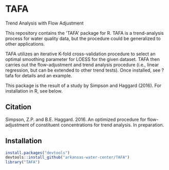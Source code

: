 # TAFA
Trend Analysis with Flow Adjustment

This repository contains the 'TAFA' package for R. TAFA is a trend-analysis process for water quality data, but the procedure could be generalized to other applications.

TAFA utilizes an iterative K-fold cross-validation procedure to select an optimal smoothing parameter for LOESS for the given dataset. TAFA then carries out the flow-adjustment and trend analysis procedure (i.e., linear regression, but can be extended to other trend tests).
Once installed, see ?tafa for details and an example.

This package is the result of a study by Simpson and Haggard (2016). For installation in R, see below.

Citation
----------

Simpson, Z.P. and B.E. Haggard. 2016. An optimized procedure for flow-adjustment of constituent concentrations for trend analysis. In preparation.


Installation
----------

```r
install.packages("devtools")
devtools::install_github("arkansas-water-center/TAFA")
library("TAFA")
```